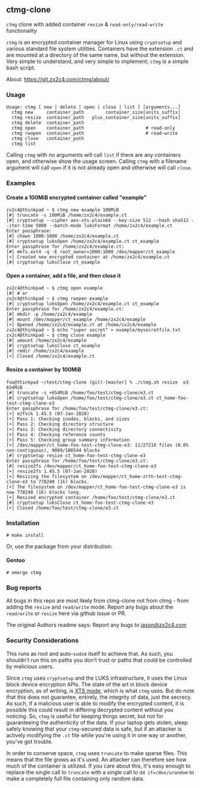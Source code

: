 ## ctmg-clone

`ctmg` clone with added container `resize` & `read-only/read-write` functionality

`ctmg` is an encrypted container manager for Linux using `cryptsetup` and various standard file system utilities. Containers have the extension `.ct` and are mounted at a directory of the same name, but without the extension. Very simple to understand, and very simple to implement; `ctmg` is a simple bash script.

About: https://git.zx2c4.com/ctmg/about/

### Usage

    Usage: ctmg [ new | delete | open | close | list ] [arguments...]
      ctmg new     container_path        container_size[units_suffix]
      ctmg resize  container_path   plus_container_size[units_suffix]
      ctmg delete  container_path
      ctmg open    container_path                       # read-only
      ctmg rwopen  container_path                       # read-write
      ctmg close   container_path
      ctmg list

Calling `ctmg` with no arguments will call `list` if there are any containers open, and otherwise show the usage screen. Calling `ctmg` with a filename argument will call `open` if it is not already open and otherwise will call `close`.

### Examples

#### Create a 100MiB encrypted container called "example"

    zx2c4@thinkpad ~ $ ctmg new example 100MiB
    [#] truncate -s 100MiB /home/zx2c4/example.ct
    [#] cryptsetup --cipher aes-xts-plain64 --key-size 512 --hash sha512 --iter-time 5000 --batch-mode luksFormat /home/zx2c4/example.ct
    Enter passphrase:
    [#] chown 1000:1000 /home/zx2c4/example.ct
    [#] cryptsetup luksOpen /home/zx2c4/example.ct ct_example
    Enter passphrase for /home/zx2c4/example.ct:
    [#] mkfs.ext4 -q -E root_owner=1000:1000 /dev/mapper/ct_example
    [+] Created new encrypted container at /home/zx2c4/example.ct
    [#] cryptsetup luksClose ct_example

#### Open a container, add a file, and then close it

    zx2c4@thinkpad ~ $ ctmg open example
    [#] # or
    zx2c4@thinkpad ~ $ ctmg rwopen example
    [#] cryptsetup luksOpen /home/zx2c4/example.ct ct_example
    Enter passphrase for /home/zx2c4/example.ct:
    [#] mkdir -p /home/zx2c4/example
    [#] mount /dev/mapper/ct_example /home/zx2c4/example
    [+] Opened /home/zx2c4/example.ct at /home/zx2c4/example
    zx2c4@thinkpad ~ $ echo "super secret" > example/mysecretfile.txt
    zx2c4@thinkpad ~ $ ctmg close example
    [#] umount /home/zx2c4/example
    [#] cryptsetup luksClose ct_example
    [#] rmdir /home/zx2c4/example
    [+] Closed /home/zx2c4/example.ct

#### Resize a container by 100MiB

    foo@thinkpad ~/test/ctmg-clone (git)-[master] % ./ctmg.sh resize  e3 654MiB
    [#] truncate -s +654MiB /home/foo/test/ctmg-clone/e3.ct
    [#] cryptsetup luksOpen /home/foo/test/ctmg-clone/e3.ct ct_home-foo-test-ctmg-clone-e3
    Enter passphrase for /home/foo/test/ctmg-clone/e3.ct:
    [+] e2fsck 1.45.5 (07-Jan-2020)
    [+] Pass 1: Checking inodes, blocks, and sizes
    [+] Pass 2: Checking directory structure
    [+] Pass 3: Checking directory connectivity
    [+] Pass 4: Checking reference counts
    [+] Pass 5: Checking group summary information
    [+] /dev/mapper/ct_home-foo-test-ctmg-clone-e3: 11/27216 files (0.0% non-contiguous), 9089/108544 blocks
    [#] cryptsetup resize ct_home-foo-test-ctmg-clone-e3
    Enter passphrase for /home/foo/test/ctmg-clone/e3.ct:
    [#] resize2fs /dev/mapper/ct_home-foo-test-ctmg-clone-e3
    [+] resize2fs 1.45.5 (07-Jan-2020)
    [+] Resizing the filesystem on /dev/mapper/ct_home-zrth-test-ctmg-clone-e3 to 778240 (1k) blocks.
    [+] The filesystem on /dev/mapper/ct_home-foo-test-ctmg-clone-e3 is now 778240 (1k) blocks long.
    [+] Resized encrypted container /home/foo/test/ctmg-clone/e3.ct
    [#] cryptsetup luksClose ct_home-foo-test-ctmg-clone-e3
    [+] Closed /home/foo/test/ctmg-clone/e3.ct

### Installation

    # make install

Or, use the package from your distribution:

#### Gentoo

    # emerge ctmg

### Bug reports

All bugs in this repo are most likely from ctmg-clone not from ctmg - from adding the `resize` and `read/write` mode.
Report any bugs about the `read/write` or `resize` here via github issue or PR.

The original Authors readme says: Report any bugs to <jason@zx2c4.com>

### Security Considerations

This runs as root and auto-`sudo`s itself to achieve that. As such, you shouldn't run this on paths you don't trust or paths that could be controlled by malicious users.

Since `ctmg` uses `cryptsetup` and the LUKS infrastructure, it uses the Linux block device encryption APIs. The state of the art in block device encryption, as of writing, is [XTS mode](http://csrc.nist.gov/publications/nistpubs/800-38E/nist-sp-800-38E.pdf), which is what `ctmg` uses. But do note that this does not guarantee, entirely, the integrity of data, just the secrecy. As such, if a malicious user is able to modify the encrypted content, it is possible this could result in differing decrypted content without you noticing. So, `ctmg` is useful for keeping things secret, but not for guaranteeing the authenticity of the data. If your laptop gets stolen, sleep safely knowing that your `ctmg`-secured data is safe, but if an attacker is actively modifying the `.ct` file while you're using it in one way or another, you've got trouble.

In order to conserve space, `ctmg` uses `truncate` to make sparse files. This means that the file grows as it's used. An attacker can therefore see how much of the container is utilized. If you care about this, it's easy enough to replace the single call to `truncate` with a single call to `dd if=/dev/urandom` to make a completely full file containing only random data.

